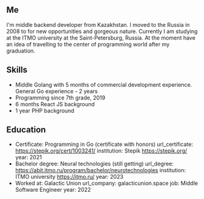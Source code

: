 ## Me
I'm middle backend developer from Kazakhstan. I moved to the Russia in 2008 to for new opportunities and gorgeous nature. Currently I am studying at the ITMO university at the Saint-Petersburg, Russia. At the moment have an idea of travelling to the center of programming world after my graduation.

## Skills
  - Middle Golang with 5 months of commercial development experience. General Go experience - 2 years
  - Programming since 7th grade, 2019
  - 6 months React JS background
  - 1 year PHP background

## Education
  - Certificate: Programming in Go (certificate with honors)
    url_certificate: https://stepik.org/cert/1003241/
    institution: Stepik https://stepik.org/
    year: 2021
  - Bachelor degree: Neural technologies (still getting)
    url_degree: https://abit.itmo.ru/program/bachelor/neurotechnologies
    institution: ITMO university https://itmo.ru/
    year: 2023
  - Worked at: Galactic Union
    url_company: galacticunion.space
    job: Middle Software Engineer
    year: 2022
